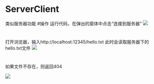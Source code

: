 # ServerClient
类似服务器功能
#操作
运行代码，在弹出的窗体中点击“连接到服务器”
![](https://github.com/HelloTR/ServerClient/blob/master/screenshot/1.jpg)
#
打开浏览器，输入http://localhost:12345/hello.txt
此时会读取服务器下的hello.txt文件
![](https://github.com/HelloTR/ServerClient/blob/master/screenshot/2.jpg)
#
如果文件不存在，则返回404

![](https://github.com/HelloTR/ServerClient/blob/master/screenshot/3.jpg)

